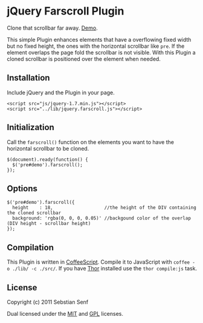# jQuery Farscroll Plugin

Clone that scrollbar far away. [Demo](http://demos.usejquery.com/farscroll-plugin/).

This simple Plugin enhances elements that have a overflowing fixed width but no fixed height,
the ones with the horizontal scrollbar like `pre`. If the element overlaps the page fold the
scrollbar is not visible. With this Plugin a cloned scrollbar is positioned over the element
when needed.

## Installation

Include jQuery and the Plugin in your page.

    <script src="js/jquery-1.7.min.js"></script>
    <script src="../lib/jquery.farscroll.js"></script>

## Initialization

Call the `farscroll()` function on the elements you want to have the horizontal scrollbar to
be cloned.

    $(document).ready(function() {
      $('pre#demo').farscroll();
    });
    
## Options

    $('pre#demo').farscroll({
      height    : 18,                   //the height of the DIV containing the cloned scrollbar
      background: 'rgba(0, 0, 0, 0.05)' //backgound color of the overlap (DIV height - scrollbar height)
    });

## Compilation

This Plugin is written in [CoffeeScript](http://jashkenas.github.com/coffee-script). Compile it
to JavaScript with `coffee -o ./lib/ -c ./src/`. If you have [Thor](https://github.com/wycats/thor)
installed use the `thor compile:js` task.

## License

Copyright (c) 2011 Sebstian Senf

Dual licensed under the [MIT](http://www.opensource.org/licenses/mit-license.php) and
[GPL](http://www.gnu.org/licenses/gpl.html) licenses.